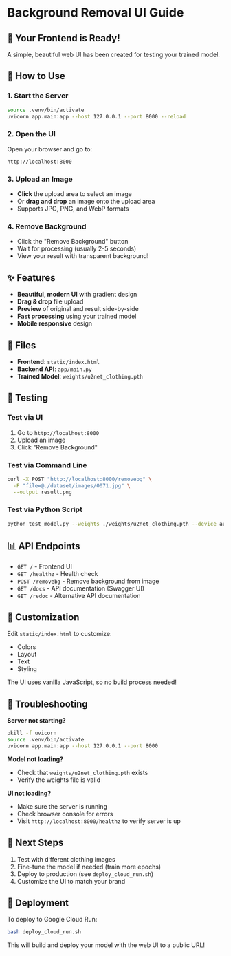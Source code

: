 # Background Removal UI Guide

## 🎉 Your Frontend is Ready!

A simple, beautiful web UI has been created for testing your trained model.

## 🚀 How to Use

### 1. Start the Server
```bash
source .venv/bin/activate
uvicorn app.main:app --host 127.0.0.1 --port 8000 --reload
```

### 2. Open the UI
Open your browser and go to:
```
http://localhost:8000
```

### 3. Upload an Image
- **Click** the upload area to select an image
- Or **drag and drop** an image onto the upload area
- Supports JPG, PNG, and WebP formats

### 4. Remove Background
- Click the "Remove Background" button
- Wait for processing (usually 2-5 seconds)
- View your result with transparent background!

## ✨ Features

- **Beautiful, modern UI** with gradient design
- **Drag & drop** file upload
- **Preview** of original and result side-by-side
- **Fast processing** using your trained model
- **Mobile responsive** design

## 📁 Files

- **Frontend**: `static/index.html`
- **Backend API**: `app/main.py`
- **Trained Model**: `weights/u2net_clothing.pth`

## 🧪 Testing

### Test via UI
1. Go to `http://localhost:8000`
2. Upload an image
3. Click "Remove Background"

### Test via Command Line
```bash
curl -X POST "http://localhost:8000/removebg" \
  -F "file=@./dataset/images/0071.jpg" \
  --output result.png
```

### Test via Python Script
```bash
python test_model.py --weights ./weights/u2net_clothing.pth --device auto
```

## 📊 API Endpoints

- `GET /` - Frontend UI
- `GET /healthz` - Health check
- `POST /removebg` - Remove background from image
- `GET /docs` - API documentation (Swagger UI)
- `GET /redoc` - Alternative API documentation

## 🎨 Customization

Edit `static/index.html` to customize:
- Colors
- Layout
- Text
- Styling

The UI uses vanilla JavaScript, so no build process needed!

## 🐛 Troubleshooting

**Server not starting?**
```bash
pkill -f uvicorn
source .venv/bin/activate
uvicorn app.main:app --host 127.0.0.1 --port 8000
```

**Model not loading?**
- Check that `weights/u2net_clothing.pth` exists
- Verify the weights file is valid

**UI not loading?**
- Make sure the server is running
- Check browser console for errors
- Visit `http://localhost:8000/healthz` to verify server is up

## 🎯 Next Steps

1. Test with different clothing images
2. Fine-tune the model if needed (train more epochs)
3. Deploy to production (see `deploy_cloud_run.sh`)
4. Customize the UI to match your brand

## 🚀 Deployment

To deploy to Google Cloud Run:
```bash
bash deploy_cloud_run.sh
```

This will build and deploy your model with the web UI to a public URL!


